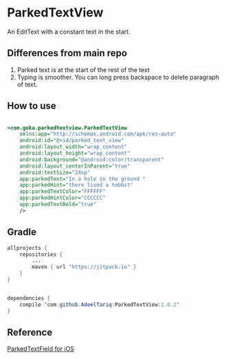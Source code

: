# ParkedTextView
An EditText with a constant text in the start.

<!--![](https://github.com/gotokatsuya/ParkedTextView/blob/master/doc/demo-gif.gif)-->


## Differences from main repo

  1. Parked text is at the start of the rest of the text
  2. Typing is smoother. You can long press backspace to delete paragraph of text.


## How to use

```xml

<com.goka.parkedtextview.ParkedTextView
    xmlns:app="http://schemas.android.com/apk/res-auto"
    android:id="@+id/parked_text_view"
    android:layout_width="wrap_content"
    android:layout_height="wrap_content"
    android:background="@android:color/transparent"
    android:layout_centerInParent="true"
    android:textSize="24sp"
    app:parkedText="In a hole in the ground "
    app:parkedHint="there lived a hobbit"
    app:parkedTextColor="FFFFFF"
    app:parkedHintColor="CCCCCC"
    app:parkedTextBold="true"
    />

```

## Gradle


```java
allprojects {
    repositories {
        ...
        maven { url "https://jitpack.io" }
    }
}

```

```java

dependencies {
    compile 'com.github.AdeelTariq:ParkedTextView:2.0.2'
}
```



## Reference
[ParkedTextField for iOS](https://github.com/gmertk/ParkedTextField)
